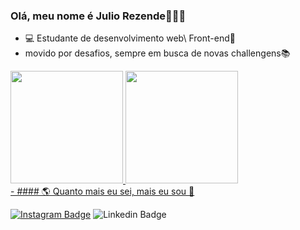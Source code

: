 ### Olá, meu nome é Julio Rezende👦🏾👋
- 💻 Estudante de desenvolvimento web\ Front-end🚀
- movido por desafios, sempre em busca de novas challengens📚
<div>
  <a href="https://github.com/rafaballerini">
  <img height="180em" src="https://github-readme-stats.vercel.app/api?username=juliao95&show_icons=true&theme=dracula&include_all_commits=true&count_private=true"/>
  <img height="180em" src="https://github-readme-stats.vercel.app/api/top-langs/?username=juliao95&layout=compact&langs_count=7&theme=dracula"/>
</div>
- #### 🌎 Quanto mais eu sei, mais eu sou 🧠

 [![Instagram Badge](https://img.shields.io/badge/-Instagram-red?style=flat-square&logo=Instagram&logoColor=white&link=https://www.instagram.com/rzd.julio1/)](https://www.instagram.com/rzd.julio1/)  ![Linkedin Badge](https://img.shields.io/badge/-LinkedIn-blue?style=flat-square&logo=Linkedin&logoColor=white&link=https://www.linkedin.com/in/julio-rezende-761a79157/)
